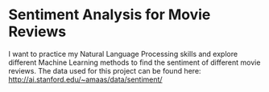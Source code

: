 # Sentiment Analysis for Movie Reviews 

I want to practice my Natural Language Processing skills and explore different Machine Learning methods to find the sentiment of different movie reviews. The data used for this project can be found here: http://ai.stanford.edu/~amaas/data/sentiment/
